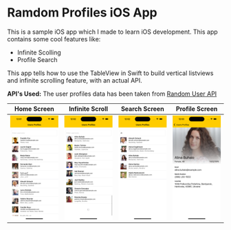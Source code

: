 # Ramdom Profiles iOS App

This is a sample iOS app which I made to learn iOS development. This app contains some cool  features like:
- Infinite Scolling
- Profile Search

This app tells how to use the TableView in Swift to build vertical listviews and infinite scrolling feature, with an actual API.

**API's Used:** The user profiles data has been taken from [Random User API](https://randomuser.me/) 


| Home Screen | Infinite Scroll| Search Screen | Profile Screen | 
|-----|----|----|----|
|![](assets/homePage.png)|![](assets/infiniteScrolling.png)|![](assets/searchPage.png)|![](assets/ProfileScreenPage.png)|